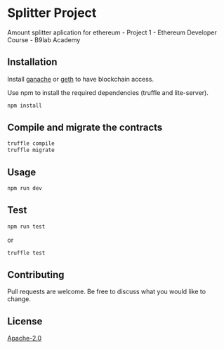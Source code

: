 # Splitter Project
Amount splitter aplication for ethereum - Project 1 - Ethereum Developer Course - B9lab Academy

## Installation

Install [ganache](https://github.com/trufflesuite/ganache) or [geth](https://geth.ethereum.org/) to have blockchain access.

Use npm to install the required dependencies (truffle and lite-server).

```bash
npm install
```

## Compile and migrate the contracts

```bash
truffle compile
truffle migrate
```

## Usage

```bash
npm run dev
```

## Test

```bash
npm run test
```
or

```bash
truffle test
```

## Contributing
Pull requests are welcome. Be free to discuss what you would like to change.

## License
[Apache-2.0](https://choosealicense.com/licenses/apache-2.0/)